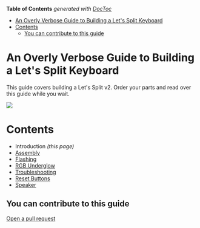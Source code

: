 <!-- START doctoc generated TOC please keep comment here to allow auto update -->
<!-- DON'T EDIT THIS SECTION, INSTEAD RE-RUN doctoc TO UPDATE -->
**Table of Contents**  *generated with [DocToc](https://github.com/thlorenz/doctoc)*

- [An Overly Verbose Guide to Building a Let's Split Keyboard](#an-overly-verbose-guide-to-building-a-lets-split-keyboard)
- [Contents](#contents)
  - [You can contribute to this guide](#you-can-contribute-to-this-guide)

<!-- END doctoc generated TOC please keep comment here to allow auto update -->

<!-- DOCTOC SKIP -->

# An Overly Verbose Guide to Building a Let's Split Keyboard

This guide covers building a Let's Split v2. Order your parts and read over this guide while you wait.

![](http://i.imgur.com/yuQuNJU.jpg)

# Contents

* Introduction _\(this page\)_
* [Assembly](assembly.md)
* [Flashing](flashing.md)
* [RGB Underglow](rgb-underglow.md)
* [Troubleshooting](troubleshooting.md)
* [Reset Buttons](reset-buttons.md)
* [Speaker](speaker.md)

## You can contribute to this guide

[Open a pull request](https://github.com/nicinabox/lets-split-guide)
